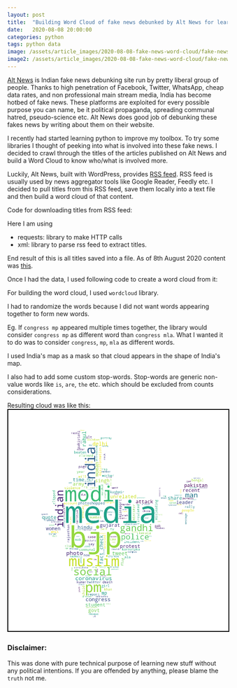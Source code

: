 ```yaml
---
layout: post
title:  "Building Word Cloud of fake news debunked by Alt News for learning Python"
date:   2020-08-08 20:00:00
categories: python
tags: python data
image: /assets/article_images/2020-08-08-fake-news-word-cloud/fake-news.jfif
image2: /assets/article_images/2020-08-08-fake-news-word-cloud/fake-news.jfif
---
```

[Alt News](https://www.altnews.in/) is Indian fake news debunking site run by pretty liberal group of people. Thanks to high penetration of Facebook, Twitter, WhatsApp, cheap data rates, and non professional main stream media, India has become hotbed of fake news. These platforms are exploited for every possible purpose you can name, be it political propaganda, spreading communal hatred, pseudo-science etc.
Alt News does good job of debunking these fakes news by writing about them on their website. 

I recently had started learning python to improve my toolbox. To try some libraries I thought of peeking into what is involved into these fake news. 
I decided to crawl through the titles of the articles published on Alt News and build a Word Cloud to know who/what is involved more. 

Luckily, Alt News, built with WordPress, provides [RSS feed](https://www.altnews.in/feed/). RSS feed is usually used by news aggregator tools like Google Reader, Feedly etc. I decided to pull titles from this RSS feed, save them locally into a text file and then build a word cloud of that content.

Code for downloading titles from RSS feed:

<script src="https://gist-it.appspot.com/https://github.com/injulkarnilesh/python_tryout/blob/master/alt-news/alt-news.py"></script>

Here I am using
* requests: library to make HTTP calls
* xml: library to parse rss feed to extract titles.

End result of this is all titles saved into a file. As of 8th August 2020 content was [this](https://raw.githubusercontent.com/injulkarnilesh/python_tryout/master/alt-news/alt.txt).

Once I had the data, I used following code to create a word cloud from it:

<script src="https://gist-it.appspot.com/https://github.com/injulkarnilesh/python_tryout/blob/master/alt-news/cloud.py"></script>

For building the word cloud, I used `wordcloud` library.

I had to randomize the words because I did not want words appearing together to form new words.

Eg. If `congress mp` appeared multiple times together, the library would consider `congress mp` as different word than `congress mla`. What I wanted it to do was to consider `congress`, `mp`, `mla` as different words.

I used India's map as a mask so that cloud appears in the shape of India's map.

I also had to add some custom stop-words. Stop-words are generic non-value words like `is`, `are`, `the` etc. which should be excluded from counts considerations.

Resulting cloud was like this:
<img style="border: 2px solid black;" alt="Word Cloud" 
src="https://raw.githubusercontent.com/injulkarnilesh/python_tryout/master/alt-news/wordcloud-india.png"/>


### Disclaimer:
This was done with pure technical purpose of learning new stuff without any political intentions.
If you are offended by anything, please blame the `truth` not me.
